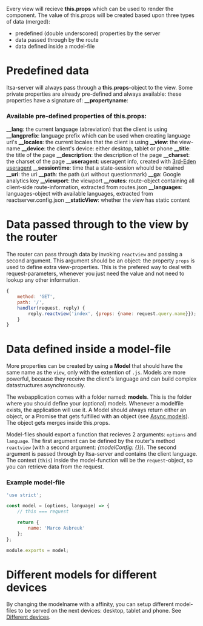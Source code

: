 Every view will recieve **this.props** which can be used to render the component. The value of this.props will be created based upon three types of data (merged):

* predefined (double underscored) properties by the server
* data passed through by the route
* data defined inside a model-file

# Predefined data

Itsa-server will always pass through a **this.props**-object to the view. Some private properties are already pre-defined and always available: these properties have a signature of: **__propertyname**:

### Available pre-defined properties of this.props:

**__lang**: the current language (abreviation) that the client is using
**__langprefix**: language prefix which can be used when creating language uri's
**__locales**: the current locales that the client is using
**__view**: the view-name
**__device**: the client's device: either desktop, tablet or phone
**__title**: the title of the page
**__description**: the description of the page
**__charset**: the charset of the page
**__useragent**: useragent info, created with [3rd-Eden useragent](https://github.com/3rd-Eden/useragent)
**__sessiontime**: time that a state-session whould be retained
**__uri**: the uri
**__path**: the path (uri without questionmark)
**__ga**: Google analytics key
**__viewport**: the viewport
**__routes**: route-object containing all client-side route-information, extracted from routes.json
**__languages**: languages-object with available languages, extracted from reactserver.config.json
**__staticView**: whether the view has static content

# Data passed through to the view by the router

The router can pass through data by invoking `reactview` and passing a second argument. This argument should be an object: the property `props` is used to define extra view-properties. This is the prefered way to deal with request-parameters, whenever you just need the value and not need to lookup any other information.

```js
{
    method: 'GET',
    path: '/',
    handler(request, reply) {
        reply.reactview('index', {props: {name: request.query.name}});
    }
}
```

# Data defined inside a model-file

More properties can be created by using a **Model** that should have the same name as the `view`, only with the extention of `.js`. Models are more powerful, because they receive the client's language and can build complex datastructures asynchronously.

The webapplication comes with a folder named: **models**. This is the folder where you should define your (optional) models. Whenever a modelfile exists, the application will use it. A Model should always return either an object, or a Promise that gets fulfilled with an object (see [Async models](/async-models)). The object gets merges inside this.props.

Model-files should export a function that recieves 2 arguments: `options` and `language`. The first argument can be defined by the router's method `reactview` (with a second argument: *{modelConfig: {}}*). The second argument is passed through by Itsa-server and contains the client language. The context (`this`) inside the model-function will be the `request`-object, so you can retrieve data from the request.

### Example model-file

```js
'use strict';

const model = (options, language) => {
    // this === request

    return {
        name: 'Marco Asbreuk'
    };
};

module.exports = model;
```

# Different models for different devices

By changing the modelname with a affinity, you can setup different model-files to be served on the next devices: desktop, tablet and phone. See [Different devices](/different-devices).